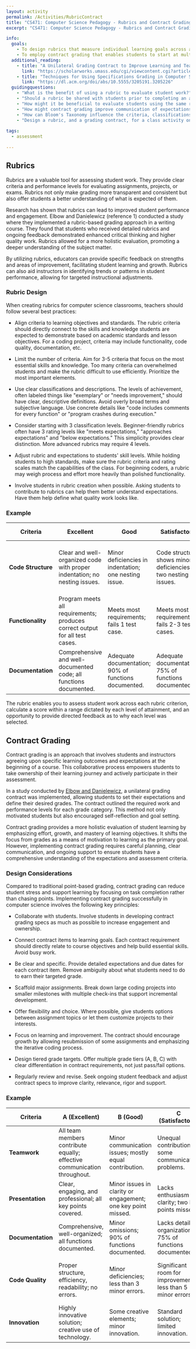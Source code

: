 ```yaml
---
layout: activity
permalink: /Activities/RubricContract
title: "CS471: Computer Science Pedagogy - Rubrics and Contract Grading"
excerpt: "CS471: Computer Science Pedagogy - Rubrics and Contract Grading"

info:
  goals: 
    - To design rubrics that measure individual learning goals across a spectrum
    - To employ contract grading that enables students to start at multiple entry points for growth
  additional_reading:
    - title: "A Unilateral Grading Contract to Improve Learning and Teaching"
      link: "https://scholarworks.umass.edu/cgi/viewcontent.cgi?article=1002&context=eng_faculty_pubs"
    - title: "Techniques for Using Specifications Grading in Computer Science"
      link: "https://dl.acm.org/doi/abs/10.5555/3205191.3205226"  
  guidingquestions:
    - "What is the benefit of using a rubric to evaluate student work?"
    - "Should a rubric be shared with students prior to completing an assessment?  Why or why not?"
    - "How might it be beneficial to evaluate students using the same rubric multiple times during the year?"
    - "How might contract grading improve communication of expectations?"
    - "How can Bloom's Taxonomy influence the criteria, classifications, and/or descriptions within a rubric?"
    - "Design a rubric, and a grading contract, for a class activity on binary number encodings."
    
tags:
  - assessment
  
---
```


## Rubrics
Rubrics are a valuable tool for assessing student work. They provide clear criteria and performance levels for evaluating assignments, projects, or exams. Rubrics not only make grading more transparent and consistent but also offer students a better understanding of what is expected of them. 

Research has shown that rubrics can lead to improved student performance and engagement. Elbow and Danielewicz (reference 1) conducted a study where they implemented a rubric-based grading approach in a writing course. They found that students who received detailed rubrics and ongoing feedback demonstrated enhanced critical thinking and higher quality work. Rubrics allowed for a more holistic evaluation, promoting a deeper understanding of the subject matter.

By utilizing rubrics, educators can provide specific feedback on strengths and areas of improvement, facilitating student learning and growth. Rubrics can also aid instructors in identifying trends or patterns in student performance, allowing for targeted instructional adjustments.

### Rubric Design

When creating rubrics for computer science classrooms, teachers should follow several best practices:

* Align criteria to learning objectives and standards. The rubric criteria should directly connect to the skills and knowledge students are expected to demonstrate based on academic standards and lesson objectives. For a coding project, criteria may include functionality, code quality, documentation, etc.

* Limit the number of criteria. Aim for 3-5 criteria that focus on the most essential skills and knowledge. Too many criteria can overwhelmed students and make the rubric difficult to use efficiently. Prioritize the most important elements.

* Use clear classifications and descriptions. The levels of achievement, often labeled things like "exemplary" or "needs improvement," should have clear, descriptive definitions. Avoid overly broad terms and subjective language. Use concrete details like "code includes comments for every function" or "program crashes during execution."

* Consider starting with 3 classification levels. Beginner-friendly rubrics often have 3 rating levels like "meets expectations," "approaches expectations" and "below expectations." This simplicity provides clear distinction. More advanced rubrics may require 4 levels.

* Adjust rubric and expectations to students' skill levels. While holding students to high standards, make sure the rubric criteria and rating scales match the capabilities of the class. For beginning coders, a rubric may weigh process and effort more heavily than polished functionality.

* Involve students in rubric creation when possible. Asking students to contribute to rubrics can help them better understand expectations. Have them help define what quality work looks like.

### Example

| Criteria          | Excellent                                                                 | Good                                               | Satisfactory                                          | Needs Improvement                                      | Unsatisfactory                                         |
|-------------------|---------------------------------------------------------------------------|----------------------------------------------------|-------------------------------------------------------|--------------------------------------------------------|--------------------------------------------------------|
| **Code Structure**    | Clear and well-organized code with proper indentation; no nesting issues. | Minor deficiencies in indentation; one nesting issue. | Code structure shows minor deficiencies; two nesting issues. | Code structure needs significant improvement; three nesting issues. | Code is incoherent or completely lacking structure; four or more nesting issues. |
| **Functionality**     | Program meets all requirements; produces correct output for all test cases. | Meets most requirements; fails 1 test case.        | Meets most requirements; fails 2-3 test cases.        | Program fails to meet several requirements; fails 4-5 test cases. | Program does not run or fails more than 5 test cases.   |
| **Documentation**     | Comprehensive and well-documented code; all functions documented.        | Adequate documentation; 90% of functions documented. | Adequate documentation; 75% of functions documented.  | Documentation is incomplete; 50% of functions documented. | Documentation is unclear or less than 50% documented.   |

The rubric enables you to assess student work across each rubric criterion, calculate a score within a range dictated by each level of attainment, and an opportunity to provide directed feedback as to why each level was selected.

## Contract Grading
Contract grading is an approach that involves students and instructors agreeing upon specific learning outcomes and expectations at the beginning of a course. This collaborative process empowers students to take ownership of their learning journey and actively participate in their assessment.

In a study conducted by [Elbow and Danielewicz](https://scholarworks.umass.edu/cgi/viewcontent.cgi?article=1002&context=eng_faculty_pubs), a unilateral grading contract was implemented, allowing students to set their expectations and define their desired grades. The contract outlined the required work and performance levels for each grade category. This method not only motivated students but also encouraged self-reflection and goal setting.

Contract grading provides a more holistic evaluation of student learning by emphasizing effort, growth, and mastery of learning objectives. It shifts the focus from grades as a means of motivation to learning as the primary goal. However, implementing contract grading requires careful planning, clear communication, and ongoing support to ensure students have a comprehensive understanding of the expectations and assessment criteria.

### Design Considerations

Compared to traditional point-based grading, contract grading can reduce student stress and support learning by focusing on task completion rather than chasing points. Implementing contract grading successfully in computer science involves the following key principles:

* Collaborate with students. Involve students in developing contract grading specs as much as possible to increase engagement and ownership.

* Connect contract items to learning goals. Each contract requirement should directly relate to course objectives and help build essential skills. Avoid busy work.

* Be clear and specific. Provide detailed expectations and due dates for each contract item. Remove ambiguity about what students need to do to earn their targeted grade.

* Scaffold major assignments. Break down large coding projects into smaller milestones with multiple check-ins that support incremental development.

* Offer flexibility and choice. Where possible, give students options between assignment topics or let them customize projects to their interests.

* Focus on learning and improvement. The contract should encourage growth by allowing resubmission of some assignments and emphasizing the iterative coding process.

* Design tiered grade targets. Offer multiple grade tiers (A, B, C) with clear differentiation in contract requirements, not just pass/fail options.

* Regularly review and revise. Seek ongoing student feedback and adjust contract specs to improve clarity, relevance, rigor and support.

### Example

| Criteria          | A (Excellent)                                                           | B (Good)                                            | C (Satisfactory)                                      | D (Needs Improvement)                                 | F (Unsatisfactory)                                    |
|-------------------|-------------------------------------------------------------------------|-----------------------------------------------------|-------------------------------------------------------|-------------------------------------------------------|-------------------------------------------------------|
| **Teamwork**          | All team members contribute equally; effective communication throughout. | Minor communication issues; mostly equal contribution. | Unequal contribution; some communication problems.    | Significant imbalances in contribution; poor communication. | No collaboration or communication among team members.  |
| **Presentation**       | Clear, engaging, and professional; all key points covered.              | Minor issues in clarity or engagement; one key point missed. | Lacks enthusiasm or clarity; two key points missed.  | Disorganized and unprofessional; three key points missed. | Incomplete or incoherent; four or more key points missed. |
| **Documentation**      | Comprehensive, well-organized; all functions documented.               | Minor omissions; 90% of functions documented.        | Lacks detail or organization; 75% of functions documented. | Incomplete documentation; 50% of functions documented. | No or unclear documentation; less than 50% documented.   |
| **Code Quality**       | Proper structure, efficiency, readability; no errors.                   | Minor deficiencies; less than 3 minor errors.       | Significant room for improvement; less than 5 minor errors. | Poor structure and readability; more than 5 errors.   | Incoherent, incorrect, or completely lacking; unrunnable code. |
| **Innovation**         | Highly innovative solution; creative use of technology.                 | Some creative elements; minor innovation.           | Standard solution; limited innovation.                 | Lack of innovation or creativity; follows existing solutions. | No innovation or creativity; copies existing solutions. |

